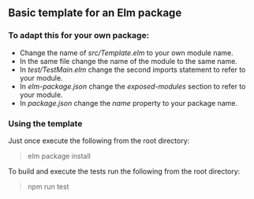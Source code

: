 ## Basic template for an Elm package

### To adapt this for your own package:

+ Change the name of _src/Template.elm_ to your own module name.
+ In the same file change the name of the module to the same name.
+ In _test/TestMain.elm_ change the second imports statement to refer to your module.
+ In _elm-package.json_ change the _exposed-modules_ section to refer to your module.
+ In _package.json_ change the _name_ property to your package name.


### Using the template

Just once execute the following from the root directory:

> elm package install

To build and execute the tests run the following from the root directory:

> npm run test
